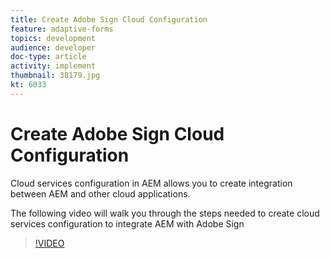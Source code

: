 ```yaml
---
title: Create Adobe Sign Cloud Configuration
feature: adaptive-forms
topics: development
audience: developer
doc-type: article
activity: implement
thumbnail: 38179.jpg
kt: 6033
---
```

# Create Adobe Sign Cloud Configuration

Cloud services configuration in AEM allows you to create integration between AEM and other cloud applications.

The following video will walk you through the steps needed to create cloud services configuration to integrate AEM with Adobe Sign

>[!VIDEO](https://video.tv.adobe.com/v/38179/?quality=9&learn=on)